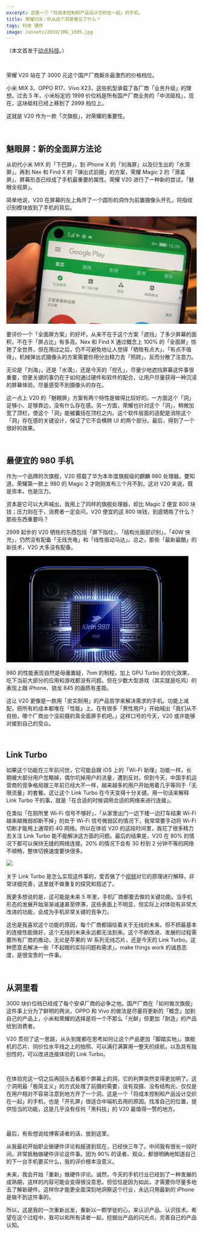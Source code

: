 ```yaml
---
excerpt: 这是一个「将成本控制和产品设计交织在一起」的手机。
title: 荣耀V20：你从这个洞里看见了什么？
tags: 科技 硬件
image: /assets/2019/IMG_1505.jpg
---
```


（本文首发于[动点科技](https://cn.technode.com/post/2019-01-08/honor-v20-review/)。）

<br>

荣耀 V20 站在了 3000 元这个国产厂商厮杀最激烈的价格档位。

小米 MIX 3、OPPO R17、Vivo X23，这些机型承载了各厂商「业务升级」的理想。过去 5 年，小米标定的 1999 价位档是所有国产厂商业务的「中流砥柱」，现在，这块砥柱已经上移到了 2999 档位上。

这就是 V20 作为一款「次旗舰」，对荣耀的重要性。

<br>

## 魅眼屏：新的全面屏方法论
从初代小米 MIX 的「下巴屏」，到 iPhone X 的「刘海屏」以及衍生出的「水滴屏」，再到 Nex 和 Find X 的「弹出式前摄」的方案，荣耀 Magic 2 的「滑盖屏」，屏幕形态已经成了手机最重要的属性。荣耀 V20 进行了一种新的尝试，「魅眼全视屏」。

简单地说，V20 在屏幕的左上角开了一个圆形的洞作为前置摄像头开孔，将指纹识别模块放到了手机的背后。

![](/assets/2019/IMG_1504.jpg)

要评价一个「全面屏方案」的好坏，从来不在于这个方案「遮挡」了多少屏幕的面积，不在于「屏占比」有多高。Nex 和 Find X 通过概念上 100% 的「全面屏」惊艳了全世界，但在用过之后，仍不可避免地让人觉得「牺牲有点大」、「有点不值得」，机械弹出式摄像头的方案需要你用分出精力去「照顾」，反而分散了注意力。

无论是「刘海」，还是「水滴」，还是今天的「挖孔」，尽量少地遮挡屏幕这件事很重要，但更关键的事仍在于如何通过硬件和软件的配合，让用户尽量获得一种沉浸的屏幕体验，尽量感受不到摄像头的存在。

这一点上 V20 的「魅眼屏」方案有两个特性是做得比较好的。一方面这个「洞」足够小、足够靠边，没有什么存在感。另一方面，荣耀也针对这个「洞」，稍微加宽了顶栏，使这个「洞」能被囊括在顶栏之内。这个软件层面的适配是消除这个「洞」存在感的关键设计，保证了它不会横跨 UI 的两个部分。最后，得到了一个很好的效果。

<br>

## 最便宜的 980 手机
作为一个品牌的次旗舰，V20 搭载了华为本年度旗舰级的麒麟 980 处理器。要知道，荣耀第一款上 980 的 Magic 2 才刚刚发布三个月不到，这对 V20 来说，既是资本，也是压力。

资本是它可以大声喊出，我用上了同样的旗舰处理器，却比 Magic 2 便宜 800 块钱；压力则在于，消费者一定会问，V20 便宜的这 800 块钱，到底牺牲了什么？那些东西重要吗？

2999 起步的 V20 牺牲的东西包括「屏下指纹」、「结构光面部识别」，「40W 快充」，仍然没有配备「无线充电」和「线性振动马达」。总之，那些「最新最酷」的新技术，V20 大多没有配备。

![](/assets/2019/tg_image_2235377500.jpeg)

980 的性能表现自然是毋庸置疑，7nm 的制程，加上 GPU Turbo 的优化效果，吃下当前大部分的应用和游戏都没有问题。但在少数大型游戏（其实就是吃鸡）的表现上跟 iPhone、骁龙 845 的画质有差距。

这让 V20 更像是一款用「皮实耐用」的产品哲学来解决需求的手机。功能上减配，把所有的成本都堆在「性能」上。在有很多「男性用户」开始喊出「我们从不自拍，哪个厂商出个没前摄的真全面屏手机吧。」这样口号的今天，V20 或许能够对接到自己的受众。

<br>

## Link Turbo
如果这个功能在三年前问世，它可能会跟 iOS 上的「Wi-Fi 助理」功能一样，长期被大部分用户忽略掉，偶尔坑掉用户的流量，遭到反对。但到今天，中国手机运营商的竞争格局跟三年前已经大不一样，越来越多的用户开始用着几乎等同于「无限流量」的套餐。这让这个 Link Turbo 在今天变得十分关键。用一句话来解释 Link Turbo 干的事，就是「在合适的时候调用合适的网络来进行连接」。

在类似「在厕所里 Wi-Fi 信号不够好」、「从家里出门一边下楼一边打车结果 Wi-Fi 越来越微弱却断不掉」的处于 Wi-Fi 信号微弱区的情况下，我常常要手动将 Wi-Fi 切断才能用上通常的 4G 网络。所以在体验 V20 的这段时间里，我花了很多精力去关注 Link Turbo 能不能解决这方面的问题。最后的结果是，V20 在 80% 的情况下都可以保持无缝的网络连接。20% 的情况下会有 30 秒到 2 分钟不等的网络不顺畅，整体切换速度要快很多。

![](/assets/2018/tg_image_1515710330.jpeg)

关于 Link Turbo 是怎么实现这件事的，爱否做了个[视频](https://www.bilibili.com/video/av39159206)对它的原理进行解释，非常详细完善，这里就不做重复的探究和叙述了。

我更多想说的是，这可能是未来 5 年里，手机厂商都要去做的关键功能。当手机形态的发展开始渐渐减速甚至停滞，这些表面上不明显，但实际上对体验有非常大改进的功能，会成为手机非常关键的竞争力。

这也是我喜欢这个功能的原因，每个厂商都描绘着关于无线的未来。但不把最基本的连接性能做好，这个无线的未来永远都无法到来。这个不断改进、发展的过程需要所有厂商的推动，无论是苹果的 W 系列无线芯片，还是今天的 Link Turbo。这种愿意去解决一些「不起眼的实际问题和需求」，make things work 的诚恳态度，是很宝贵的一件事。

<br>

## 从洞里看
3000 块价位档已经成了每个安卓厂商的必争之地。国产厂商在「如何做次旗舰」这件事上分为了鲜明的两派，OPPO 和 Vivo 的做法是尽量将更新的「概念」加到自己的产品上，小米和荣耀的选择是将一个不那么「光鲜」但更加「耐造」的产品给到消费者。

V20 贯彻了这一思路，从头到尾都在思考如何让这个产品更加「脚踏实地」。旗舰机的芯片、同价位水平线之上的拍照、可以满打满算用一整天的续航，以及具有独创性的，可以改进连接体验的 Link Turbo。

<br>

在体验完这一切之后再回头去看那个屏幕上的洞，它的利弊突然变得更加明了。这个洞用最「极简主义」的方式处理了前摄的需要，没有双摄、没有结构光、仅仅是在用户相对不容易注意到地方开了一个洞。这是一个「将成本控制和产品设计交织在一起」的手机，也是「开孔屏」很适合中端机去用的原因。找准自己的位置，提供恰当的功能，这是几乎没有任何「黑科技」的 V20 最值得一赞的地方。

<br>

最后，有些想说给博客读者的话，放到这里。

从我最初开始职业做硬件评论和报道到现在，已经快三年了。中间我有很长一段时间，非常抵触做硬件评论这件事。因为 90% 的读者、观众，都很明确地知道自己的下一台手机要买什么，我的评价根本没意义。

未来，我会开始「重新」做硬件评论。诚然，今天的手机行业已经到了一种发展的成熟期，这样的内容可能会变得很没意思。但恰恰是因为如此，才需要你尽量多地去了解新硬件。这样你才能更全面深刻地洞察这个行业，永远只用最新的 iPhone 是做不到这件事的。

所以，这是我的一次重新出发，重新以一颗学徒的心，来认识产品、认识技术。希望在这个过程中，我可以和所有读者一起，挖掘出产品的闪光点，完善自己的产品认知。
